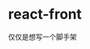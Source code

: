 <!--
 * @Description: 
 * @Author: Xue Shiming
 * @Date: 2019-10-08 09:59:35
 * @GitLab: http://192.168.120.68/he_xia/gascard-front
 * @LastEditors: Xue Shiming
 * @LastEditTime: 2019-10-08 09:59:35
 -->

# react-front
仅仅是想写一个脚手架